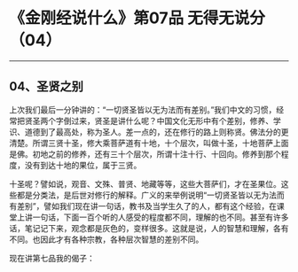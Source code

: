 # 《金刚经说什么》第07品 无得无说分（04）

------

## 04、圣贤之别

上次我们最后一分钟讲的：“一切贤圣皆以无为法而有差别。”我们中文的习惯，经常把贤圣两个字倒过来，贤圣是讲什么呢？中国文化无形中有个差别，修养、学识、道德到了最高处，称为圣人。差一点的，还在修行的路上则称贤。佛法分的更清楚。所谓三贤十圣，修大乘菩萨道有十地，十个层次，叫做十圣，十地菩萨上面是佛。初地之前的修养，还有三十个层次，所谓十注十行、十回向。修养到那个程度，没有到达十地的果位，属于三贤。

十圣呢？譬如说，观音、文殊、普贤、地藏等等，这些大菩萨们，才在圣果位。这些都是分类法，是后世对修行的解释。广义的来举例说明“一切贤圣皆以无为法而有差别”，譬如我们现在讲一句话，教书及当学生久了的人，都有这个经验，在课堂上讲一句话，下面一百个听的人感受的程度都不同，理解的也不同。甚至有许多话，笔记记下来，观念都是灰色的，变样很多。这就是说，人的智慧和理解，各有不同。也因此才有各种宗教，各种层次智慧的差别不同。

现在讲第七品我的偈子：

